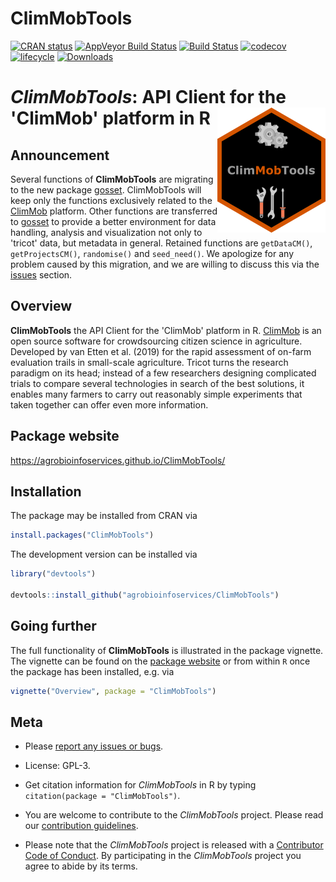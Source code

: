 
ClimMobTools
============

<!-- badges: start -->
[![CRAN status](https://www.r-pkg.org/badges/version/ClimMobTools)](https://cran.r-project.org/package=ClimMobTools) 
[![AppVeyor Build Status](https://ci.appveyor.com/api/projects/status/github/agrobioinfoservices/ClimMobTools?branch=master&svg=true)](https://ci.appveyor.com/project/kauedesousa/ClimMobTools) 
[![Build Status](https://travis-ci.org/agrobioinfoservices/ClimMobTools.svg?branch=master)](https://travis-ci.org/agrobioinfoservices/ClimMobTools) [![codecov](https://codecov.io/gh/agrobioinfoservices/ClimMobTools/master.svg)](https://codecov.io/github/agrobioinfoservices/ClimMobTools?branch=master)  [![lifecycle](https://img.shields.io/badge/lifecycle-questioning-blue.svg)](https://www.tidyverse.org/lifecycle/#questioning) [![Downloads](https://cranlogs.r-pkg.org/badges/ClimMobTools)](https://cran.r-project.org/package=ClimMobTools) 
<!-- badges: end -->

*ClimMobTools*: API Client for the 'ClimMob' platform in R <img align="right" src="man/figures/logo.png">
=========================================================================================================

## Announcement

Several functions of **ClimMobTools** are migrating to the new package [gosset](https://agrobioinfoservices.github.io/gosset/). ClimMobTools will keep only the functions exclusively related to the [ClimMob](https://climmob.net/) platform. Other functions are transferred to [gosset](https://agrobioinfoservices.github.io/gosset/) to provide a better environment for data handling, analysis and visualization not only to 'tricot' data, but metadata in general. Retained functions are `getDataCM()`, `getProjectsCM()`, `randomise()` and `seed_need()`. We apologize for any problem caused by this migration, and we are willing to discuss this via the [issues](https://github.com/agrobioinfoservices/ClimMobTools/issues) section.

## Overview

**ClimMobTools** the API Client for the 'ClimMob' platform in R. [ClimMob](https://climmob.net/) is an open source software for crowdsourcing citizen science in agriculture. Developed by van Etten et al. (2019) for the rapid assessment of on-farm evaluation trails in small-scale agriculture. Tricot turns the research paradigm on its head; instead of a few researchers designing complicated trials to compare several technologies in search of the best solutions, it enables many farmers to carry out reasonably simple experiments that taken together can offer even more information.

## Package website

<https://agrobioinfoservices.github.io/ClimMobTools/>

## Installation

The package may be installed from CRAN via

``` r
install.packages("ClimMobTools")
```

The development version can be installed via

``` r
library("devtools")

devtools::install_github("agrobioinfoservices/ClimMobTools")
```

## Going further

The full functionality of **ClimMobTools** is illustrated in the package vignette. The vignette can be found on the [package website](https://agrobioinfoservices.github.io/ClimMobTools/) or from within `R` once the package has been installed, e.g. via

``` r
vignette("Overview", package = "ClimMobTools")
```

## Meta

  - Please [report any issues or bugs](https://github.com/agrobioinfoservices/ClimMobTools/issues).

  - License: GPL-3.

  - Get citation information for *ClimMobTools* in R by typing `citation(package = "ClimMobTools")`.

  - You are welcome to contribute to the *ClimMobTools* project. Please read our [contribution guidelines](CONTRIBUTING.md).

  - Please note that the *ClimMobTools* project is released with a [Contributor Code of Conduct](CODE_OF_CONDUCT.md). By participating in the *ClimMobTools* project you agree to abide by its terms.
